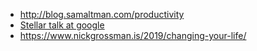 - http://blog.samaltman.com/productivity
- [Stellar talk at google ](https://www.youtube.com/watch?v=vmwnhZmEZjc)
- https://www.nickgrossman.is/2019/changing-your-life/
